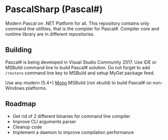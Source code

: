 # PascalSharp (Pascal#)
Modern Pascal on .NET Platform for all. This repository contains only command line utilities, that is the compiler for Pascal#. Compiler core and runtime library are in different repositories.

## Building
Pascal# is being developed in Visual Studio Community 2017. Use IDE or MSBuild command line to build Pascal# solution. Do not forget to add `/restore` command line key to MSBuild and setup MyGet package feed.

Use any modern (5.4+) [Mono](http://www.mono-project.com/download/) MSBuild (not xbuild) to build Pascal# on non-Windows platforms.

## Roadmap
* Get rid of 2 different binaries for command line compiler
* Improve CLI arguments parser
* Cleanup code
* Implement a daemon to improve compilation performance